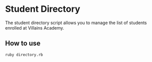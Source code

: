 # Student Directory #

The student directory script allows you to manage the list of students enrolled at Villains Academy. 

## How to use ## 

```shell
ruby directory.rb
```


